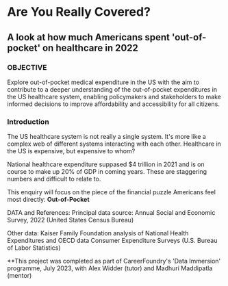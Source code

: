 # Are You Really Covered?
## A look at how much Americans spent 'out-of-pocket' on healthcare in 2022 

### OBJECTIVE
Explore out-of-pocket medical expenditure in the US with the aim to contribute to a deeper understanding of the out-of-pocket expenditures in the US healthcare system, enabling policymakers and stakeholders to make informed decisions to improve affordability and accessibility for all citizens.

### Introduction

The US healthcare system is not really a single system. It's more like a complex web of different systems interacting with each other. Healthcare in the US is expensive, but expensive to whom?

National healthcare expenditure suppased $4 trillion in 2021 and is on course to make up 20% of GDP in coming years. These are staggering numbers and difficult to relate to.

This enquiry will focus on the piece of the financial puzzle Americans feel most directly: **Out-of-Pocket**

DATA and References:
Principal data source: Annual Social and Economic Survey, 2022 (United States Census Bureau)

Other data:
Kaiser Family Foundation analysis of National Health Expenditures and OECD data
Consumer Expenditure Surveys (U.S. Bureau of Labor Statistics)

**This project was completed as part of CareerFoundry's 'Data Immersion' programme, July 2023, with Alex Widder (tutor) and Madhuri Maddipatla (mentor)






